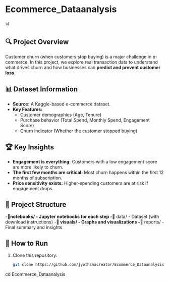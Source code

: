 # Ecommerce_Dataanalysis
📊

## 🔍 Project Overview
Customer churn (when customers stop buying) is a major challenge in e-commerce. In this project, we explore real transaction data to understand what drives churn and how businesses can **predict and prevent customer loss**. 

## 📊 Dataset Information
- **Source:** A Kaggle-based e-commerce dataset.
- **Key Features:**
  - Customer demographics (Age, Tenure)
  - Purchase behavior (Total Spend, Monthly Spend, Engagement Score)
  - Churn indicator (Whether the customer stopped buying)

## 🏆 Key Insights
- **Engagement is everything:** Customers with a low engagement score are more likely to churn.
- **The first few months are critical:** Most churn happens within the first 12 months of subscription.
- **Price sensitivity exists:** Higher-spending customers are at risk if engagement drops.

## 📂 Project Structure

-**📁notebooks/ - Jupyter notebooks for each step
-**📁 data/ - Dataset (with download instructions)
-**📁 visuals/ - Graphs and visualizations
-**📁 reports/ - Final summary and insights

## 🚀 How to Run
1. Clone this repository:
   ```bash
   git clone https://github.com/jyothsnacreator/Ecommerce_Dataanalysis.git
cd Ecommerce_Dataanalysis

